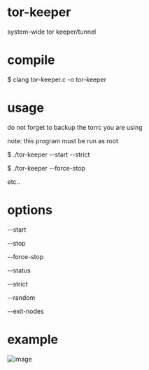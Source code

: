 # tor-keeper
system-wide tor keeper/tunnel

# compile
$ clang tor-keeper.c -o tor-keeper

# usage
do not forget to backup the torrc you are using

note: this program must be run as root

$ ./tor-keeper --start --strict

$ ./tor-keeper --force-stop

etc..

# options
--start

--stop

--force-stop

--status

--strict

--random

--exit-nodes

# example
![image](https://github.com/user-attachments/assets/33fa45e7-9a91-4c61-aa54-87582b1df265)

